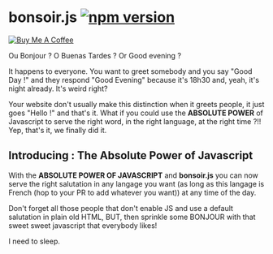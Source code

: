 # bonsoir.js [![npm version](https://badge.fury.io/js/bonsoir.js.svg)](https://badge.fury.io/js/bonsoir.js)
<a href="https://www.buymeacoffee.com/vGOXU0m" target="_blank"><img src="https://www.buymeacoffee.com/assets/img/custom_images/purple_img.png" alt="Buy Me A Coffee" style="height: auto !important;width: auto !important;" ></a>

Ou Bonjour ? O Buenas Tardes ? Or Good evening ?

It happens to everyone. You want to greet somebody and you say "Good Day !" and they respond "Good Evening" because it's 18h30 and, yeah, it's night already. It's weird right?

Your website don't usually make this distinction when it greets people, it just goes "Hello !" and that's it. What if you could use the **ABSOLUTE POWER** of Javascript to serve the right word, in the right language, at the right time ?!! Yep, that's it, we finally did it.

## Introducing : The Absolute Power of Javascript

With the **ABSOLUTE POWER OF JAVASCRIPT** and **bonsoir.js** you can now serve the right salutation in any langage you want (as long as this langage is French (hop to your PR to add whatever you want)) at any time of the day.

Don't forget all those people that don't enable JS and use a default salutation in plain old HTML, BUT, then sprinkle some BONJOUR with that sweet sweet javascript that everybody likes!

I need to sleep.
